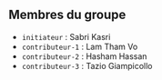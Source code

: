 ## Membres du groupe
- `initiateur` : Sabri Kasri
- `contributeur-1` : Lam Tham Vo
- `contributeur-2` : Hasham Hassan
- `contributeur-3` : Tazio Giampicollo